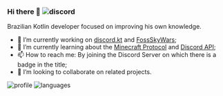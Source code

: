 ### Hi there 👋 ![discord]

  Brazilian Kotlin developer focused on improving his own knowledge. 
  
  - 🔭 I’m currently working on [discord.kt](discordkt) and [FossSkyWars](fossskywars);
  - 🌱 I’m currently learning about the [Minecraft Protocol](minecraftprotocol) and [Discord API](discordapi);
  - 📫 How to reach me: By joining the Discord Server on which there is a badge in the title;
  - 👯 I’m looking to collaborate on related projects.
  
  ![profile] ![languages]

[discordapi]: https://discord.dev
[minecraftprotocol]: https://wiki.vg
[fossskywars]: https://github.com/nekkan/FossSkyWars
[discordkt]: https://github.com/discordkt/discord.kt
[discord]: https://img.shields.io/discord/633079419690418191?color=blue&label=discord%20server&logo=discord&logoColor=white&style=flat-square
[profile]: https://github-readme-stats.vercel.app/api?username=nekkan&theme=dracula
[languages]: https://github-readme-stats.vercel.app/api/top-langs/?username=nekkan&theme=dracula

<!--
**nekkan/nekkan** is a ✨ _special_ ✨ repository because its `README.md` (this file) appears on your GitHub profile.

Here are some ideas to get you started:

- 🔭 I’m currently working on ...
- 🌱 I’m currently learning ...
- 👯 I’m looking to collaborate on ...
- 🤔 I’m looking for help with ...
- 💬 Ask me about ...
- 📫 How to reach me: ...
- 😄 Pronouns: ...
- ⚡ Fun fact: ...
-->
